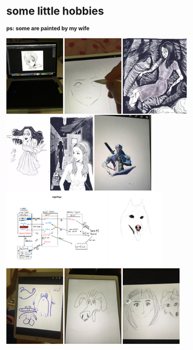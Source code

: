# some little hobbies
#### ps: some are painted by my wife

<div style="display:inline-block">
    <img height="200" src="https://github.com/guozhaolong/painting/raw/master/assets/is.jpg"/>
    <img height="200" src="https://github.com/guozhaolong/painting/raw/master/assets/drawing.jpg"/>
    <img height="200" src="https://github.com/guozhaolong/painting/raw/master/assets/fujiang1.jpg"/>
    <img height="200" src="https://github.com/guozhaolong/painting/raw/master/assets/fujiang2.jpg"/>
    <img height="200" src="https://github.com/guozhaolong/painting/raw/master/assets/room4.jpg"/>
    <img height="200" src="https://github.com/guozhaolong/painting/raw/master/assets/genji3.jpg"/>
    <img height="200" src="https://github.com/guozhaolong/painting/raw/master/assets/login.png"/>
    <img height="200" src="https://github.com/guozhaolong/painting/raw/master/assets/hasky.jpg"/>
    <img height="200" src="https://github.com/guozhaolong/painting/raw/master/assets/wife1.jpg"/>
    <img height="200" src="https://github.com/guozhaolong/painting/raw/master/assets/wife2.jpg"/>
    <img height="200" src="https://github.com/guozhaolong/painting/raw/master/assets/wife3.jpg"/>
</div>
